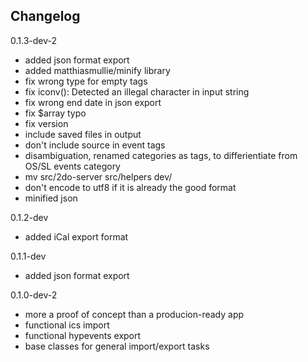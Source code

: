 ## Changelog

0.1.3-dev-2
* added json format export
* added matthiasmullie/minify library
* fix wrong type for empty tags
* fix iconv(): Detected an illegal character in input string
* fix wrong end date in json export
* fix $array typo
* fix version
* include saved files in output
* don't include source in event tags
* disambiguation, renamed  categories as tags, to differientiate from OS/SL events category
* mv src/2do-server src/helpers dev/
* don't encode  to utf8 if it is already the good format
* minified json

0.1.2-dev
* added iCal export format

0.1.1-dev
* added json format export

0.1.0-dev-2
* more a proof of concept than a producion-ready app
* functional ics import
* functional hypevents export
* base classes for general import/export tasks
